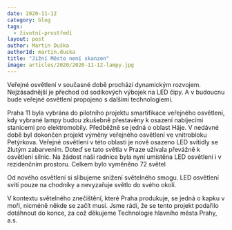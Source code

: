 ```yaml
---
date: 2020-11-12
category: blog
tags: 
  - životní-prostředí
layout: post
author: Martin Duška
authorId: martin.duska
title: "Jižní Město není skanzen"
image: articles/2020/2020-11-12-lampy.jpg
---
```


Veřejné osvětlení v současné době prochází dynamickým rozvojem. Nejzásadnější je přechod od sodíkových výbojek na LED čipy. A v budoucnu bude veřejné osvětlení propojeno s dalšími technologiemi.

Praha 11 byla vybrána do pilotního projektu smartifikace veřejného osvětlení, kdy vybrané lampy budou zkušebně přestavěny k osazení nabíjecími stanicemi pro elektromobily. Předběžně se jedná o oblast Háje. 
V nedávné době byl dokončen projekt výměny veřejného osvětlení ve vnitrobloku Petýrkova. Veřejné osvětlení v této oblasti je nově osazeno LED svítidly se žlutým zabarvením. Doteď se tato světla v Praze užívala převážně k osvětlení silnic. Na žádost naši radnice byla nyní umístěna LED osvětlení i v rezidenčním prostoru. Celkem bylo vyměněno 72 světel

Od nového osvětlení si slibujeme snížení světelného smogu. LED osvětlení svítí pouze na chodníky a nevyzařuje světlo do svého okolí. 

V kontextu světelného znečištění, které Praha produkuje, se jedná o kapku v moři, nicméně někde se začít musí. Jsme rádi, že se tento projekt podařilo dotáhnout do konce, za což děkujeme Technologie hlavního města Prahy, a.s. 

